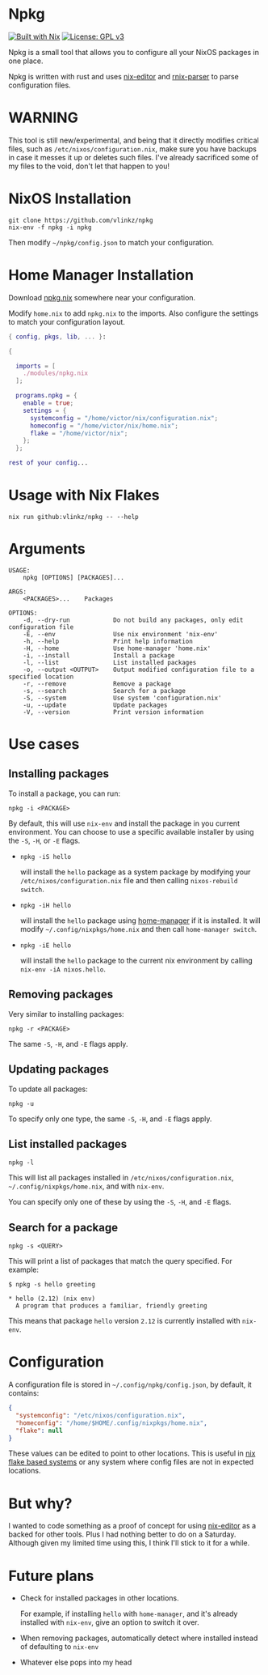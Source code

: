 Npkg
===
[![Built with Nix][builtwithnix badge]][builtwithnix]
[![License: GPL v3][gplv3 badge]][gplv3]

Npkg is a small tool that allows you to configure all your NixOS packages in one place.

Npkg is written with rust and uses [nix-editor](https://github.com/vlinkz/nix-editor) and [rnix-parser](https://github.com/nix-community/rnix-parser) to parse configuration files.

# WARNING

This tool is still new/experimental, and being that it directly modifies critical files, such as `/etc/nixos/configuration.nix`, make sure you have backups in case it messes it up or deletes such files. I've already sacrificed some of my files to the void, don't let that happen to you!

# NixOS Installation

```
git clone https://github.com/vlinkz/npkg
nix-env -f npkg -i npkg
```

Then modify `~/npkg/config.json` to match your configuration.

# Home Manager Installation

Download [npkg.nix](npkg.nix) somewhere near your configuration.

Modify `home.nix` to add `npkg.nix` to the imports. Also configure the settings to match your configuration layout.

```nix
{ config, pkgs, lib, ... }:

{

  imports = [
    ./modules/npkg.nix
  ];

  programs.npkg = {
    enable = true;
    settings = {
      systemconfig = "/home/victor/nix/configuration.nix";
      homeconfig = "/home/victor/nix/home.nix";
      flake = "/home/victor/nix";
    };
  };

rest of your config...
```

# Usage with Nix Flakes

```
nix run github:vlinkz/npkg -- --help
```

# Arguments

```
USAGE:
    npkg [OPTIONS] [PACKAGES]...

ARGS:
    <PACKAGES>...    Packages

OPTIONS:
    -d, --dry-run            Do not build any packages, only edit configuration file
    -E, --env                Use nix environment 'nix-env'
    -h, --help               Print help information
    -H, --home               Use home-manager 'home.nix'
    -i, --install            Install a package
    -l, --list               List installed packages
    -o, --output <OUTPUT>    Output modified configuration file to a specified location
    -r, --remove             Remove a package
    -s, --search             Search for a package
    -S, --system             Use system 'configuration.nix'
    -u, --update             Update packages
    -V, --version            Print version information
```

# Use cases

## Installing packages

To install a package, you can run:
```
npkg -i <PACKAGE>
```
By default, this will use `nix-env` and install the package in you current environment. You can choose to use a specific available installer by using the `-S`, `-H`, or `-E` flags.

-   ```
    npkg -iS hello
    ```
    will install the `hello` package as a system package by modifying your `/etc/nixos/configuration.nix` file and then calling `nixos-rebuild switch`.

-   ```
    npkg -iH hello
    ```
    will install the `hello` package using [home-manager](https://github.com/nix-community/home-manager) if it is installed. It will modify `~/.config/nixpkgs/home.nix` and then call `home-manager switch`.

-   ```
    npkg -iE hello
    ```
    will install the `hello` package to the current nix environment by calling `nix-env -iA nixos.hello`.

## Removing packages

Very similar to installing packages:
```
npkg -r <PACKAGE>
```
The same `-S`, `-H`, and `-E` flags apply.

## Updating packages

To update all packages:
```
npkg -u
```
To specify only one type, the same `-S`, `-H`, and `-E` flags apply.

## List installed packages

```
npkg -l
```
This will list all packages installed in `/etc/nixos/configuration.nix`, `~/.config/nixpkgs/home.nix`, and with `nix-env`.

You can specify only one of these by using the `-S`, `-H`, and `-E` flags.

## Search for a package
```
npkg -s <QUERY>
```
This will print a list of packages that match the query specified. For example:
```
$ npkg -s hello greeting

* hello (2.12) (nix env)
  A program that produces a familiar, friendly greeting
```

This means that package `hello` version `2.12` is currently installed with `nix-env`.

# Configuration

A configuration file is stored in `~/.config/npkg/config.json`, by default, it contains:

```json
{
  "systemconfig": "/etc/nixos/configuration.nix",
  "homeconfig": "/home/$HOME/.config/nixpkgs/home.nix",
  "flake": null
}
```

These values can be edited to point to other locations. This is useful in [nix flake based systems](https://nixos.wiki/wiki/Flakes#Using_nix_flakes_with_NixOS) or any system where config files are not in expected locations.

# But why?

I wanted to code something as a proof of concept for using [nix-editor](https://github.com/vlinkz/nix-editor) as a backed for other tools. Plus I had nothing better to do on a Saturday. Although given my limited time using this, I think I'll stick to it for a while.

# Future plans

- Check for installed packages in other locations.
    
    For example, if installing `hello` with `home-manager`, and it's already installed with `nix-env`, give an option to switch it over.

- When removing packages, automatically detect where installed instead of defaulting to `nix-env`

- Whatever else pops into my head

[builtwithnix badge]: https://img.shields.io/badge/Built%20With-Nix-41439A?style=flat-square&logo=nixos&logoColor=white
[builtwithnix]: https://builtwithnix.org/
[gplv3 badge]: https://img.shields.io/badge/License-GPLv3-blue.svg?style=flat-square
[gplv3]: https://www.gnu.org/licenses/gpl-3.0